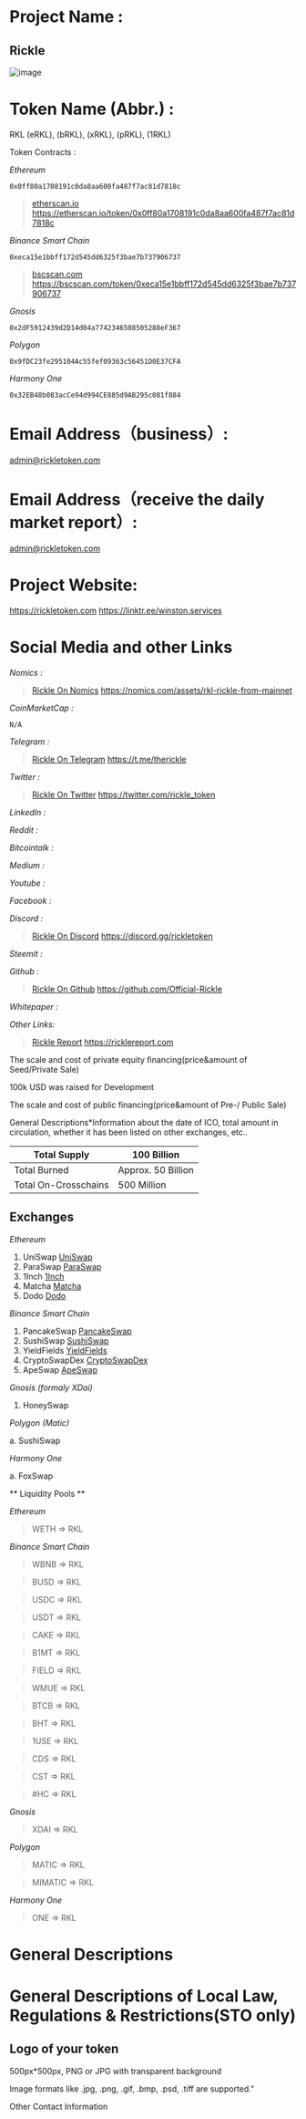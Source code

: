 # Project Name : #
  
  ## Rickle ##
  
![image](https://rickletoken.com/favicon.ico)

# Token Name (Abbr.) : #

  RKL (eRKL), (bRKL), (xRKL), (pRKL), (1RKL)

Token Contracts : 
  
  _Ethereum_
  
    0x0ff80a1708191c0da8aa600fa487f7ac81d7818c
>   [etherscan.io](https://etherscan.io/token/0x0ff80a1708191c0da8aa600fa487f7ac81d7818c)  https://etherscan.io/token/0x0ff80a1708191c0da8aa600fa487f7ac81d7818c

  _Binance Smart Chain_
    
    0xeca15e1bbff172d545dd6325f3bae7b737906737
>   [bscscan.com](https://bscscan.com/token/0xeca15e1bbff172d545dd6325f3bae7b737906737)  https://bscscan.com/token/0xeca15e1bbff172d545dd6325f3bae7b737906737

  _Gnosis_
    
    0x2dF5912439d2D14d04a7742346508505288eF367
    

  _Polygon_
    
    0x9fDC23fe295104Ac55fef09363c56451D0E37CFA
    

  _Harmony One_
  
    0x32EB48b083acCe94d994CE885d9AB295c081f884
    

# Email Address（business）: #

  admin@rickletoken.com

# Email Address（receive the daily market report）: #

  admin@rickletoken.com
  
# Project Website: # 

  https://rickletoken.com
  https://linktr.ee/winston.services
  
# Social Media and other Links #

  _Nomics :_
  
>   [Rickle On Nomics](https://nomics.com/assets/rkl-rickle-from-mainnet)  https://nomics.com/assets/rkl-rickle-from-mainnet
  
  _CoinMarketCap :_
  
    N/A

  _Telegram :_
  
>   [Rickle On Telegram](https://t.me/therickle)  https://t.me/therickle
  
  _Twitter :_
  
>   [Rickle On Twitter](https://twitter.com/rickle_token)  https://twitter.com/rickle_token

  _LinkedIn :_
  
  _Reddit :_
  
  _Bitcointalk :_
  
  _Medium :_
  
  _Youtube :_
  
  _Facebook :_
  
  _Discord :_
  
>   [Rickle On Discord](https://discord.gg/rickletoken)  https://discord.gg/rickletoken
    
  _Steemit :_
  
  _Github :_
>   [Rickle On Github](https://github.com/Official-Rickle)  https://github.com/Official-Rickle

  _Whitepaper :_
  
  _Other Links:_
>   [Rickle Report](https://ricklereport.com)  https://ricklereport.com

The scale and cost of private equity financing(price&amount of Seed/Private Sale)

100k USD was raised for Development

The scale and cost of public financing(price&amount of Pre-/ Public Sale)

General Descriptions*Information about the date of ICO, total amount in circulation, whether it has been listed on other exchanges, etc..


| Total Supply         | 100 Billion         |
| -------------------- | ------------------- |
| Total Burned         | Approx. 50 Billion  |
| Total On-Crosschains | 500 Million         |

## Exchanges ##

_Ethereum_
  
1.    UniSwap [UniSwap](https://app.uniswap.org/#/swap?outputCurrency=0x0ff80a1708191c0da8aa600fa487f7ac81d7818c&chain=mainnet)
1.    ParaSwap [ParaSwap](https://paraswap.io/#/?network=ethereum&outputCurrency=0x0ff80a1708191c0da8aa600fa487f7ac81d7818c)
1.    1Inch [1Inch](https://app.1inch.io/#/1/swap/ETH/rkl)
1.    Matcha [Matcha](https://matcha.xyz/markets/1/0x0ff80a1708191c0da8aa600fa487f7ac81d7818c)
1.    Dodo [Dodo](https://app.dodoex.io/exchange/ETH-rkl?network=mainnet)
  
_Binance Smart Chain_
    
1.    PancakeSwap [PancakeSwap](https://pancakeswap.finance/swap?outputCurrency=0xeCa15e1BbFF172D545Dd6325F3Bae7b737906737)
1.    SushiSwap [SushiSwap](https://app.sushi.com/swap?chainId=56&outputCurrency=0xeCa15e1BbFF172D545Dd6325F3Bae7b737906737)
1.    YieldFields [YieldFields](https://yieldfields.finance/swap?outputCurrency=0xeCa15e1BbFF172D545Dd6325F3Bae7b737906737)
1.    CryptoSwapDex [CryptoSwapDex](https://cryptoswapdex.com/swap?outputCurrency=0xeCa15e1BbFF172D545Dd6325F3Bae7b737906737)
1.    ApeSwap [ApeSwap](https://apeswap.finance/swap?outputCurrency=0xeCa15e1BbFF172D545Dd6325F3Bae7b737906737)
    
_Gnosis (formaly XDai)_
  
1.    HoneySwap

  
_Polygon (Matic)_
  
a.    SushiSwap
    
_Harmony One_
  
a.    FoxSwap
    
** Liquidity Pools **
 
 _Ethereum_
    
>   WETH => RKL
    
_Binance Smart Chain_
    
>   WBNB => RKL

>   BUSD => RKL

>   USDC => RKL

>   USDT => RKL

>   CAKE => RKL

>   B1MT => RKL

>   FIELD => RKL

>   WMUE => RKL

>   BTCB => RKL

>   BHT => RKL

>   1USE => RKL

>   CDS => RKL

>   CST => RKL

>   #HC => RKL


_Gnosis_
    
>   XDAI => RKL
    
_Polygon_
    
>   MATIC => RKL

>   MIMATIC => RKL
       
_Harmony One_
    
>   ONE => RKL
    
# General Descriptions #

# General Descriptions of Local Law, Regulations & Restrictions(STO only) #

## Logo of your token ##

500px*500px, PNG or JPG with transparent background

Image formats like .jpg, .png, .gif, .bmp, .psd, .tiff are supported."

Other Contact Information


